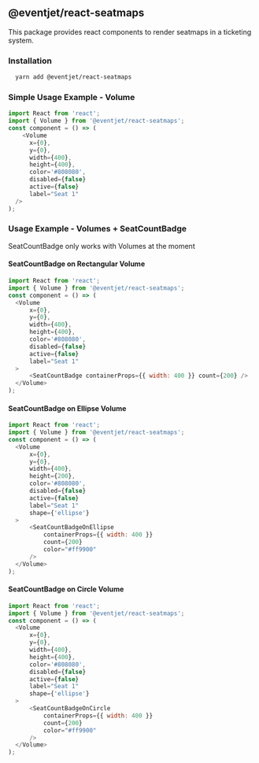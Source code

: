 ## @eventjet/react-seatmaps

This package provides react components to render seatmaps in a ticketing system.

### Installation

```bash
  yarn add @eventjet/react-seatmaps
```

### Simple Usage Example - Volume

```javascript
import React from 'react';
import { Volume } from '@eventjet/react-seatmaps';
const component = () => (
    <Volume
      x={0},
      y={0},
      width={400},
      height={400},
      color='#808080',
      disabled={false}
      active={false}
      label="Seat 1"
  />
);
```

### Usage Example - Volumes + SeatCountBadge

SeatCountBadge only works with Volumes at the moment

#### SeatCountBadge on Rectangular Volume

```javascript
import React from 'react';
import { Volume } from '@eventjet/react-seatmaps';
const component = () => (
  <Volume
      x={0},
      y={0},
      width={400},
      height={400},
      color='#808080',
      disabled={false}
      active={false}
      label="Seat 1"
  >
      <SeatCountBadge containerProps={{ width: 400 }} count={200} />
  </Volume>
);
```

#### SeatCountBadge on Ellipse Volume

```javascript
import React from 'react';
import { Volume } from '@eventjet/react-seatmaps';
const component = () => (
  <Volume
      x={0},
      y={0},
      width={400},
      height={200},
      color='#808080',
      disabled={false}
      active={false}
      label="Seat 1"
      shape={'ellipse'}
  >
      <SeatCountBadgeOnEllipse
          containerProps={{ width: 400 }}
          count={200}
          color="#ff9900"
      />
  </Volume>
);

```

#### SeatCountBadge on Circle Volume

```javascript
import React from 'react';
import { Volume } from '@eventjet/react-seatmaps';
const component = () => (
  <Volume
      x={0},
      y={0},
      width={400},
      height={400},
      color='#808080',
      disabled={false}
      active={false}
      label="Seat 1"
      shape={'ellipse'}
  >
      <SeatCountBadgeOnCircle
          containerProps={{ width: 400 }}
          count={200}
          color="#ff9900"
      />
  </Volume>
);

```
